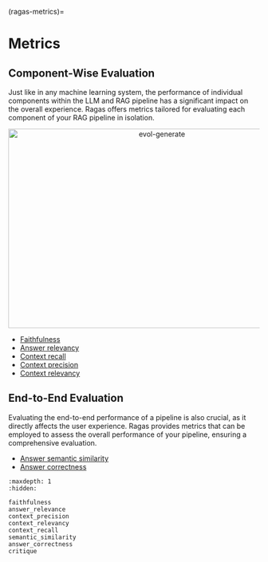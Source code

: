 (ragas-metrics)=
# Metrics

## Component-Wise Evaluation

Just like in any machine learning system, the performance of individual components within the LLM and RAG pipeline has a significant impact on the overall experience. Ragas offers metrics tailored for evaluating each component of your RAG pipeline in isolation.

<p align="center">
<img src="../../_static/imgs/component-wise-metrics.png" alt="evol-generate" width="600" height="400" />
</p>

- [Faithfulness](faithfulness.md)
- [Answer relevancy](answer_relevance.md)
- [Context recall](context_recall.md)
- [Context precision](context_precision.md)
- [Context relevancy](context_relevancy.md)

## End-to-End Evaluation

Evaluating the end-to-end performance of a pipeline is also crucial, as it directly affects the user experience. Ragas provides metrics that can be employed to assess the overall performance of your pipeline, ensuring a comprehensive evaluation.

- [Answer semantic similarity](semantic_similarity.md)
- [Answer correctness](answer_correctness.md)

```{toctree}
:maxdepth: 1
:hidden:

faithfulness
answer_relevance
context_precision
context_relevancy
context_recall
semantic_similarity
answer_correctness
critique

```
